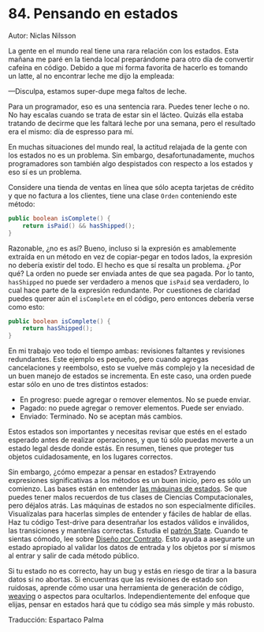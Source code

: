 # 84. Pensando en estados

Autor: Niclas Nilsson

La gente en el mundo real tiene una rara relación con los estados. Esta mañana me paré en la tienda local preparándome para otro día de convertir cafeína en código. Debido a que mi forma favorita de hacerlo es tomando un latte, al no encontrar leche me dijo la empleada:

—Disculpa, estamos super-dupe mega faltos de leche.

Para un programador, eso es una sentencia rara. Puedes tener leche o no. No hay escalas cuando se trata de estar sin el lácteo. Quizás ella estaba tratando de decirme que les faltará leche por una semana, pero el resultado era el mismo: día de espresso para mí.

En muchas situaciones del mundo real, la actitud relajada de la gente con los estados no es un problema. Sin embargo, desafortunadamente, muchos programadores son también algo despistados con respecto a los estados y eso sí es un problema.

Considere una tienda de ventas en línea que sólo acepta tarjetas de crédito y que no factura a los clientes, tiene una clase `Orden` conteniendo este método:

```java
public boolean isComplete() {
    return isPaid() && hasShipped();
}
```

Razonable, ¿no es así? Bueno, incluso si la expresión es amablemente extraída en un método en vez de copiar-pegar en todos lados, la expresión no debería existir del todo. El hecho es que sí resalta un problema. ¿Por qué? La orden no puede ser enviada antes de que sea pagada. Por lo tanto, `hasShipped` no puede ser verdadero a menos que `isPaid` sea verdadero, lo cual hace parte de la expresión redundante. Por cuestiones de claridad puedes querer aún el `isComplete` en el código, pero entonces debería verse como esto:

```java
public boolean isComplete() {
    return hasShipped();
}
```

En mi trabajo veo todo el tiempo ambas: revisiones faltantes y revisiones redundantes. Este ejemplo es pequeño, pero cuando agregas cancelaciones y reembolso, esto se vuelve más complejo y la necesidad de un buen manejo de estados se incrementa. En este caso, una orden puede estar sólo en uno de tres distintos estados:

- En progreso: puede agregar o remover elementos. No se puede enviar.
- Pagado: no puede agregar o remover elementos. Puede ser enviado.
- Enviado: Terminado. No se aceptan más cambios.

Estos estados son importantes y necesitas revisar que estés en el estado esperado antes de realizar operaciones, y que tú sólo puedas moverte a un estado legal desde donde estás. En resumen, tienes que proteger tus objetos cuidadosamente, en los lugares correctos.

Sin embargo, ¿cómo empezar a pensar en estados? Extrayendo expresiones significativas a los métodos es un buen inicio, pero es sólo un comienzo. Las bases están en entender [las máquinas de estados](https://es.wikipedia.org/wiki/Aut%C3%B3mata_finito). Se que puedes tener malos recuerdos de tus clases de Ciencias Computacionales, pero déjalos atrás. Las máquinas de estados no son especialmente difíciles. Visualízalas para hacerlas simples de entender y fáciles de hablar de ellas. Haz tu código Test-drive para desentrañar los estados válidos e inválidos, las transiciones y mantenlas correctas. Estudia el [patrón State](https://en.wikipedia.org/wiki/State_pattern). Cuando te sientas cómodo, lee sobre [Diseño por Contrato](https://en.wikipedia.org/wiki/Design_by_Contract). Esto ayuda a asegurarte un estado apropiado al validar los datos de entrada y los objetos por sí mismos al entrar y salir de cada método público.

Si tu estado no es correcto, hay un bug y estás en riesgo de tirar a la basura datos si no abortas. Si encuentras que las revisiones de estado son ruidosas, aprende cómo usar una herramienta de generación de código, [weaving](https://en.wikipedia.org/wiki/Program_transformation) o aspectos para ocultarlos. Independientemente del enfoque que elijas, pensar en estados hará que tu código sea más simple y más robusto.

Traducción: Espartaco Palma

